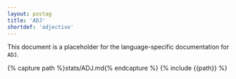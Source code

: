```yaml
---
layout: postag
title: 'ADJ'
shortdef: 'adjective'
---
```


This document is a placeholder for the language-specific documentation
for `ADJ`.

{% capture path %}stats/ADJ.md{% endcapture %}
{% include {{path}} %}
